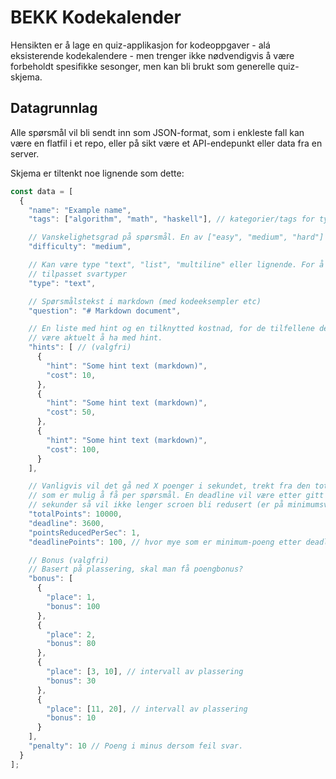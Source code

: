 # BEKK Kodekalender

Hensikten er å lage en quiz-applikasjon for kodeoppgaver - alá eksisterende
kodekalendere - men trenger ikke nødvendigvis å være forbeholdt spesifikke
sesonger, men kan bli brukt som generelle quiz-skjema.


## Datagrunnlag

Alle spørsmål vil bli sendt inn som JSON-format, som i enkleste fall kan være
en flatfil i et repo, eller på sikt være et API-endepunkt eller data fra en server.

Skjema er tiltenkt noe lignende som dette:

```js
const data = [
  {
    "name": "Example name",
    "tags": ["algorithm", "math", "haskell"], // kategorier/tags for typen oppgave

    // Vanskelighetsgrad på spørsmål. En av ["easy", "medium", "hard"]
    "difficulty": "medium",

    // Kan være type "text", "list", "multiline" eller lignende. For å gi mer
    // tilpasset svartyper
    "type": "text",

    // Spørsmålstekst i markdown (med kodeeksempler etc)
    "question": "# Markdown document",

    // En liste med hint og en tilknytted kostnad, for de tilfellene det kan
    // være aktuelt å ha med hint.
    "hints": [ // (valgfri)
      {
        "hint": "Some hint text (markdown)",
        "cost": 10,
      },
      {
        "hint": "Some hint text (markdown)",
        "cost": 50,
      },
      {
        "hint": "Some hint text (markdown)",
        "cost": 100,
      }
    ],

    // Vanligvis vil det gå ned X poenger i sekundet, trekt fra den totale scoren
    // som er mulig å få per spørsmål. En deadline vil være etter gitt antall
    // sekunder så vil ikke lenger scroen bli redusert (er på minimumsverdi).
    "totalPoints": 10000,
    "deadline": 3600,
    "pointsReducedPerSec": 1,
    "deadlinePoints": 100, // hvor mye som er minimum-poeng etter deadline er over.

    // Bonus (valgfri)
    // Basert på plassering, skal man få poengbonus?
    "bonus": [
      {
        "place": 1,
        "bonus": 100
      },
      {
        "place": 2,
        "bonus": 80
      },
      {
        "place": [3, 10], // intervall av plassering
        "bonus": 30
      },
      {
        "place": [11, 20], // intervall av plassering
        "bonus": 10
      }
    ],
    "penalty": 10 // Poeng i minus dersom feil svar.
  }
];
```
